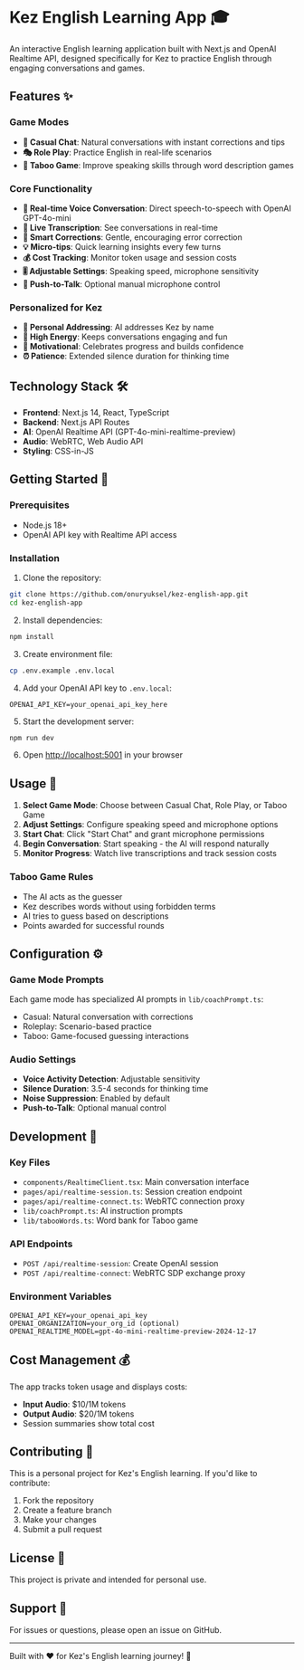 # Kez English Learning App 🎓

An interactive English learning application built with Next.js and OpenAI Realtime API, designed specifically for Kez to practice English through engaging conversations and games.

## Features ✨

### Game Modes
- **💬 Casual Chat**: Natural conversations with instant corrections and tips
- **🎭 Role Play**: Practice English in real-life scenarios  
- **🚫 Taboo Game**: Improve speaking skills through word description games

### Core Functionality
- **🎤 Real-time Voice Conversation**: Direct speech-to-speech with OpenAI GPT-4o-mini
- **📝 Live Transcription**: See conversations in real-time
- **🔧 Smart Corrections**: Gentle, encouraging error correction
- **💡 Micro-tips**: Quick learning insights every few turns
- **💰 Cost Tracking**: Monitor token usage and session costs
- **🎚️ Adjustable Settings**: Speaking speed, microphone sensitivity
- **🎯 Push-to-Talk**: Optional manual microphone control

### Personalized for Kez
- **👋 Personal Addressing**: AI addresses Kez by name
- **🌟 High Energy**: Keeps conversations engaging and fun
- **🎉 Motivational**: Celebrates progress and builds confidence
- **⏰ Patience**: Extended silence duration for thinking time

## Technology Stack 🛠️

- **Frontend**: Next.js 14, React, TypeScript
- **Backend**: Next.js API Routes
- **AI**: OpenAI Realtime API (GPT-4o-mini-realtime-preview)
- **Audio**: WebRTC, Web Audio API
- **Styling**: CSS-in-JS

## Getting Started 🚀

### Prerequisites
- Node.js 18+ 
- OpenAI API key with Realtime API access

### Installation

1. Clone the repository:
```bash
git clone https://github.com/onuryuksel/kez-english-app.git
cd kez-english-app
```

2. Install dependencies:
```bash
npm install
```

3. Create environment file:
```bash
cp .env.example .env.local
```

4. Add your OpenAI API key to `.env.local`:
```
OPENAI_API_KEY=your_openai_api_key_here
```

5. Start the development server:
```bash
npm run dev
```

6. Open [http://localhost:5001](http://localhost:5001) in your browser

## Usage 📖

1. **Select Game Mode**: Choose between Casual Chat, Role Play, or Taboo Game
2. **Adjust Settings**: Configure speaking speed and microphone options
3. **Start Chat**: Click "Start Chat" and grant microphone permissions
4. **Begin Conversation**: Start speaking - the AI will respond naturally
5. **Monitor Progress**: Watch live transcriptions and track session costs

### Taboo Game Rules
- The AI acts as the guesser
- Kez describes words without using forbidden terms
- AI tries to guess based on descriptions
- Points awarded for successful rounds

## Configuration ⚙️

### Game Mode Prompts
Each game mode has specialized AI prompts in `lib/coachPrompt.ts`:
- Casual: Natural conversation with corrections
- Roleplay: Scenario-based practice
- Taboo: Game-focused guessing interactions

### Audio Settings
- **Voice Activity Detection**: Adjustable sensitivity
- **Silence Duration**: 3.5-4 seconds for thinking time
- **Noise Suppression**: Enabled by default
- **Push-to-Talk**: Optional manual control

## Development 🔧

### Key Files
- `components/RealtimeClient.tsx`: Main conversation interface
- `pages/api/realtime-session.ts`: Session creation endpoint
- `pages/api/realtime-connect.ts`: WebRTC connection proxy
- `lib/coachPrompt.ts`: AI instruction prompts
- `lib/tabooWords.ts`: Word bank for Taboo game

### API Endpoints
- `POST /api/realtime-session`: Create OpenAI session
- `POST /api/realtime-connect`: WebRTC SDP exchange proxy

### Environment Variables
```
OPENAI_API_KEY=your_openai_api_key
OPENAI_ORGANIZATION=your_org_id (optional)
OPENAI_REALTIME_MODEL=gpt-4o-mini-realtime-preview-2024-12-17
```

## Cost Management 💰

The app tracks token usage and displays costs:
- **Input Audio**: $10/1M tokens
- **Output Audio**: $20/1M tokens
- Session summaries show total cost

## Contributing 🤝

This is a personal project for Kez's English learning. If you'd like to contribute:

1. Fork the repository
2. Create a feature branch
3. Make your changes
4. Submit a pull request

## License 📄

This project is private and intended for personal use.

## Support 💬

For issues or questions, please open an issue on GitHub.

---

Built with ❤️ for Kez's English learning journey! 🌟
